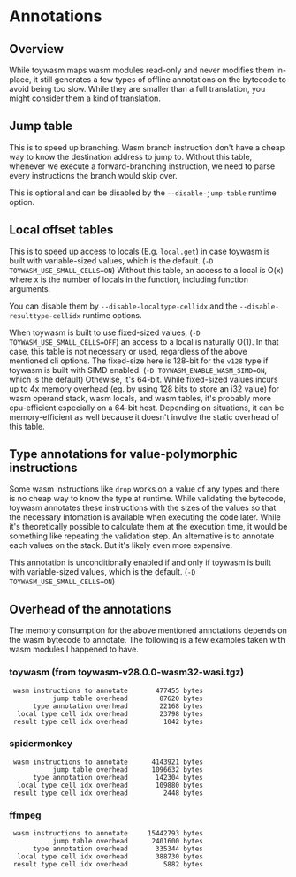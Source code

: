 # Annotations

## Overview

While toywasm maps wasm modules read-only and never modifies them in-place,
it still generates a few types of offline annotations on the bytecode
to avoid being too slow. While they are smaller than a full translation,
you might consider them a kind of translation.

## Jump table

This is to speed up branching. Wasm branch instruction don't have
a cheap way to know the destination address to jump to. Without this
table, whenever we execute a forward-branching instruction, we need
to parse every instructions the branch would skip over.

This is optional and can be disabled by the `--disable-jump-table`
runtime option.

## Local offset tables

This is to speed up access to locals (E.g. `local.get`) in case
toywasm is built with variable-sized values, which is the default.
(`-D TOYWASM_USE_SMALL_CELLS=ON`)
Without this table, an access to a local is O(x) where x is
the number of locals in the function, including function arguments.

You can disable them by `--disable-localtype-cellidx`
and the `--disable-resulttype-cellidx` runtime options.

When toywasm is built to use fixed-sized values,
(`-D TOYWASM_USE_SMALL_CELLS=OFF`) an access to a local is naturally
O(1).  In that case, this table is not necessary or used, regardless
of the above mentioned cli options.
The fixed-size here is 128-bit for the `v128` type if toywasm is
built with SIMD enabled. (`-D TOYWASM_ENABLE_WASM_SIMD=ON`, which is
the default) Othewise, it's 64-bit.
While fixed-sized values incurs up to 4x memory overhead (eg. by using
128 bits to store an i32 value) for wasm operand stack, wasm locals,
and wasm tables, it's probably more cpu-efficient especially on a
64-bit host. Depending on situations, it can be memory-efficient as
well because it doesn't involve the static overhead of this table.

## Type annotations for value-polymorphic instructions

Some wasm instructions like `drop` works on a value of any types and
there is no cheap way to know the type at runtime.
While validating the bytecode, toywasm annotates these instructions
with the sizes of the values so that the necessary infomation is
available when executing the code later. While it's theoretically
possible to calculate them at the execution time, it would be
something like repeating the validation step. An alternative is
to annotate each values on the stack. But it's likely even more
expensive.

This annotation is unconditionally enabled if and only if toywasm is
built with variable-sized values, which is the default.
(`-D TOYWASM_USE_SMALL_CELLS=ON`)

## Overhead of the annotations

The memory consumption for the above mentioned annotations
depends on the wasm bytecode to annotate.
The following is a few examples taken with wasm modules I happened
to have.

### toywasm (from toywasm-v28.0.0-wasm32-wasi.tgz)

```
 wasm instructions to annotate       477455 bytes
           jump table overhead        87620 bytes
      type annotation overhead        22168 bytes
  local type cell idx overhead        23798 bytes
 result type cell idx overhead         1042 bytes
```

### spidermonkey

```
 wasm instructions to annotate      4143921 bytes
           jump table overhead      1096632 bytes
      type annotation overhead       142304 bytes
  local type cell idx overhead       109880 bytes
 result type cell idx overhead         2448 bytes
```

### ffmpeg

```
 wasm instructions to annotate     15442793 bytes
           jump table overhead      2401600 bytes
      type annotation overhead       335344 bytes
  local type cell idx overhead       388730 bytes
 result type cell idx overhead         5882 bytes
```
